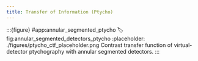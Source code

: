 ```yaml
---
title: Transfer of Information (Ptycho)
---
```


:::{figure} #app:annular_segmented_ptycho
:label: fig:annular_segmented_detectors_ptycho
:placeholder: ./figures/ptycho_ctf_placeholder.png
Contrast transfer function of virtual-detector ptychography with annular segmented detectors.
:::

